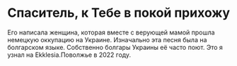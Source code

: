 # Спаситель, к Тебе в покой прихожу

Его написала женщина, которая вместе с верующей мамой прошла немецкую оккупацию на Украине. Изначально эта песня была на болгарском языке. Собственно болгары Украины её часто поют.
Это я узнал на Ekklesia.Поволжье в 2022 году.
